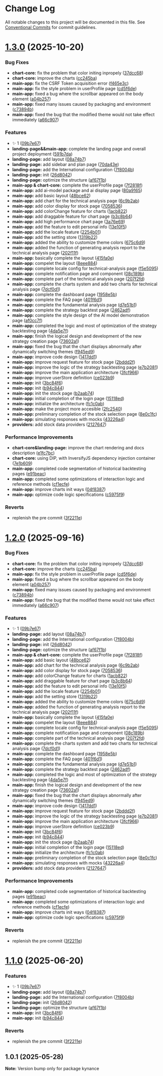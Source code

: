 # Change Log

All notable changes to this project will be documented in this file.
See [Conventional Commits](https://conventionalcommits.org) for commit guidelines.

# [1.3.0](https://github.com/KieNoe/Kynance/compare/v1.0.1...v1.3.0) (2025-10-20)

### Bug Fixes

- **chart-core:** fix the problem that color initing inpropely ([37dcc68](https://github.com/KieNoe/Kynance/commit/37dcc6847291091679498a69f837d5dded11e1bc))
- **chart-core:** improve the charts ([cc245ba](https://github.com/KieNoe/Kynance/commit/cc245ba21012a314f8be25e0ad3a386f5d098d82))
- **main-app:** fix the CSRF Token acquisition error ([f465e3c](https://github.com/KieNoe/Kynance/commit/f465e3c2cd9926d08e5403113ff120054de6d0fb))
- **main-app:** fix the style problem in userProfile page ([cd5f6de](https://github.com/KieNoe/Kynance/commit/cd5f6de9af7eee3eb2be91fb81f116a897b9ad71))
- **main-app:** fixed a bug where the scrollbar appeared on the body element ([a04b257](https://github.com/KieNoe/Kynance/commit/a04b257835d9e76e7dc4462f8bd603d63a8c0ef6))
- **main-app:** fixed many issues caused by packaging and environment ([c73894b](https://github.com/KieNoe/Kynance/commit/c73894bef55b0afd3cfbd5d3e53884eb09189fe6))
- **main-app:** fixed the bug that the modified theme would not take effect immediately ([a66c907](https://github.com/KieNoe/Kynance/commit/a66c907f9f5024aab71999ce165719ce07f8725e))

### Features

- :sparkles: 1 ([09b7e67](https://github.com/KieNoe/Kynance/commit/09b7e6786782b7e2f53658aa6ec46e0d37e8c94b))
- **landing-page&&main-app:** complete the landing page and overall project deployment ([591b7da](https://github.com/KieNoe/Kynance/commit/591b7dac8aaffdf76d422e4e1499e2995b081cef))
- **landing-page:** add layout ([08a74b7](https://github.com/KieNoe/Kynance/commit/08a74b7c4957cd8405e53c9058d3d5822b182a93))
- **landing-page:** add sidebar and plan page ([70da43e](https://github.com/KieNoe/Kynance/commit/70da43e6d95b9db3b05babae4d23aaccf5ecf15f))
- **landing-page:** add the International configuration ([7f8004b](https://github.com/KieNoe/Kynance/commit/7f8004b9eeae4948da915224a6199bf167d79580))
- **landing-page:** init ([26d8042](https://github.com/KieNoe/Kynance/commit/26d8042f5d0869a5ce5c43186d4eb8350d0c3788))
- **landing-page:** optimize the structure ([af67f1b](https://github.com/KieNoe/Kynance/commit/af67f1b394acaddc12842dba0eb3b161ace67598))
- **main-app & chart-core:** complete the userProfile page ([7f2818f](https://github.com/KieNoe/Kynance/commit/7f2818fc7dd018cac175f0577d1c6952cb2b7a65))
- **main-app:** add ai-model package and ai display page ([80a9165](https://github.com/KieNoe/Kynance/commit/80a9165ebd4bff89de8b4d52d975d7fb66e67397))
- **main-app:** add basic layout ([48bce62](https://github.com/KieNoe/Kynance/commit/48bce623474342e9bf6c96a247cbfa331ddc861b))
- **main-app:** add chart for the technical analysis page ([6c9b2ab](https://github.com/KieNoe/Kynance/commit/6c9b2ab25e727fbf274ff8ea3b256c3a22a74970))
- **main-app:** add color display for stock page ([7058536](https://github.com/KieNoe/Kynance/commit/7058536a9cffa207c7b087663b03f43a268433dd))
- **main-app:** add colorChange feature for charts ([1acb822](https://github.com/KieNoe/Kynance/commit/1acb8226ca6d3c562f7cfabaac68013f4d2c8821))
- **main-app:** add draggable feature for chart page ([b3c8b64](https://github.com/KieNoe/Kynance/commit/b3c8b64abc72d05b12160d1f1c5de2416894655b))
- **main-app:** add high performance chart page ([3a76e69](https://github.com/KieNoe/Kynance/commit/3a76e69dddb8dc386f0802e542a70da54eb1c971))
- **main-app:** add the feature to edit personal info ([13e10f5](https://github.com/KieNoe/Kynance/commit/13e10f51b32929619c8b0e8cafa86e2ecf4d2636))
- **main-app:** add the locale feature ([2254b01](https://github.com/KieNoe/Kynance/commit/2254b012f9c888ed7456117c18fb7f7fffcb965b))
- **main-app:** add the setting store ([1319b22](https://github.com/KieNoe/Kynance/commit/1319b222e4bcf9de5a28dae5b5d9a905b9607eaf))
- **main-app:** added the ability to customize theme colors ([675c6d9](https://github.com/KieNoe/Kynance/commit/675c6d9eb94eab0d6afd63f2eea2db6378a043c7))
- **main-app:** added the function of generating analysis report to the technical analysis page ([202f11f](https://github.com/KieNoe/Kynance/commit/202f11f66b5addfa66b6be6ecfc5b3232cb099e7))
- **main-app:** basically complete the layout ([415fa0e](https://github.com/KieNoe/Kynance/commit/415fa0e46c51e9085aba00573352ac8292e22a06))
- **main-app:** compelet the layout ([8eee884](https://github.com/KieNoe/Kynance/commit/8eee884678a3beba1b9d7efd9ff3e5070d73697e))
- **main-app:** complete locale config for technical-analysis page ([f5e5095](https://github.com/KieNoe/Kynance/commit/f5e5095f994a4e8188ebb65e0c88830eef3d2802))
- **main-app:** complete notificatiion page and component ([08c189b](https://github.com/KieNoe/Kynance/commit/08c189b834627c2185e7402e4095aa085bff7022))
- **main-app:** complete part of the technical analysis page ([207f2fd](https://github.com/KieNoe/Kynance/commit/207f2fd967c15621070304f4a7135e4dca568565))
- **main-app:** complete the charts system and add two charts for technical analysis page ([7dcf0d1](https://github.com/KieNoe/Kynance/commit/7dcf0d12037e136b9523383dfd3be37559c10b14))
- **main-app:** complete the dashboard page ([1958e5b](https://github.com/KieNoe/Kynance/commit/1958e5b26be6193c74cbeb74f3f0cd2aefd384a8))
- **main-app:** complete the FAQ page ([401f6d1](https://github.com/KieNoe/Kynance/commit/401f6d186f1364663b30f5d297bb6b01f3e91c9e))
- **main-app:** complete the fundamental analysis page ([d7e51b1](https://github.com/KieNoe/Kynance/commit/d7e51b1847c3f9a1369c6d4cb023a8a31350ebd7))
- **main-app:** complete the strategy backtest page ([2462adf](https://github.com/KieNoe/Kynance/commit/2462adfc1833680e9379054c37d2f16e8a1211c6))
- **main-app:** complete the style design of the AI ​​model demonstration page ([af0cc7f](https://github.com/KieNoe/Kynance/commit/af0cc7fdb881c45fbd422b8a7c1d7d923b423de4))
- **main-app:** completed the logic and most of optimization of the strategy backtesting page ([4da5e7f](https://github.com/KieNoe/Kynance/commit/4da5e7faed951920c90a9682fee0a136e56b95d7))
- **main-app:** finish the logical design and development of the new strategy creation page ([73602a1](https://github.com/KieNoe/Kynance/commit/73602a1c262aee2d1cc7b3aa42b58a7c40c578d0))
- **main-app:** fixed the bug that the chart displays abnormally after dynamically switching themes ([f945ed9](https://github.com/KieNoe/Kynance/commit/f945ed9e124747020c36a9a4896d0b37edf48b0a))
- **main-app:** improve code design ([1417dd1](https://github.com/KieNoe/Kynance/commit/1417dd1047d6c73440df344a34bc300d17695483))
- **main-app:** improve request feature for stock page ([2bddd2f](https://github.com/KieNoe/Kynance/commit/2bddd2fd4f03a2b3ab68aaabce8087bdf5aebbc5))
- **main-app:** improve the logic of the strategy backtesting page ([e7b2081](https://github.com/KieNoe/Kynance/commit/e7b208184adb4a1a6047be1a54413829adac05c1))
- **main-app:** improve the main application architecture ([3fcf966](https://github.com/KieNoe/Kynance/commit/3fcf96609a99a12f971565e82e4b72adac0f5a1a))
- **main-app:** improve userStore definition ([ce023b9](https://github.com/KieNoe/Kynance/commit/ce023b98dcaf64d9d0b72f1d1ab4fbdec4bf7bdf))
- **main-app:** init ([3bc84f6](https://github.com/KieNoe/Kynance/commit/3bc84f6d87cd196807a176558f5a2b3aacfc23ba))
- **main-app:** init ([b94c844](https://github.com/KieNoe/Kynance/commit/b94c8445eadab29e2f4a5ccdee8ed6e8aa77412b))
- **main-app:** init the stock page ([b2aab74](https://github.com/KieNoe/Kynance/commit/b2aab74aabc3f3bf72bf0232cbe01a7378508d5f))
- **main-app:** initial completion of the login page ([15118ed](https://github.com/KieNoe/Kynance/commit/15118ed6b7d167caa329b61b9b06aa0446230836))
- **main-app:** initialize the architecture ([fc1c0ab](https://github.com/KieNoe/Kynance/commit/fc1c0ab5d2886827e87bf71f367ea07e34a7d5c0))
- **main-app:** make the project more accesible ([2fc2540](https://github.com/KieNoe/Kynance/commit/2fc2540d5d422e3a2daf7c49875d75028a69c1e7))
- **main-app:** preliminary completion of the stock selection page ([8e0c1fc](https://github.com/KieNoe/Kynance/commit/8e0c1fc0c6b2dd97d8391fa5af4c41f6f8283aff))
- **main-app:** simulating responses with mocks ([43226a4](https://github.com/KieNoe/Kynance/commit/43226a47f4dea7aae90e13b4a7a738fef4d56238))
- **providers:** add stock data providers ([2127647](https://github.com/KieNoe/Kynance/commit/2127647eac25f9bf7f42488c01267f4b9d9f0396))

### Performance Improvements

- **chart-core&landing-page:** improve the chart rendering and docs description ([e1fc7bc](https://github.com/KieNoe/Kynance/commit/e1fc7bcdd0f49a3ed488cfad0947b2275851bf3d))
- **chart-core:** using DIP, with InversifyJS dependency injection container ([7e1b609](https://github.com/KieNoe/Kynance/commit/7e1b60949d7ab82cef179d14d6853be6e97f86f5))
- **main-app:** completed code segmentation of historical backtesting pages ([e91beac](https://github.com/KieNoe/Kynance/commit/e91beace672a9a9c4e16e354e52b9e067b5b81c8))
- **main-app:** completed some optimizations of interaction logic and reference methods ([cf1ecfe](https://github.com/KieNoe/Kynance/commit/cf1ecfe6c815657e157e1cb99da931236e1d7dcc))
- **main-app:** improve charts init ways ([04f8387](https://github.com/KieNoe/Kynance/commit/04f83878cf87922eca0478e5a676f6322b5d3c01))
- **main-app:** optimize code logic specifications ([c5975f9](https://github.com/KieNoe/Kynance/commit/c5975f9dc40a91a4489dab08105d130d320106db))

### Reverts

- replenish the pre commit ([3f2211e](https://github.com/KieNoe/Kynance/commit/3f2211e2068ed64fb389a45618bc6dc687bc0c98))

# [1.2.0](https://github.com/KieNoe/Kynance/compare/v1.0.1...v1.2.0) (2025-09-16)

### Bug Fixes

- **chart-core:** fix the problem that color initing inpropely ([37dcc68](https://github.com/KieNoe/Kynance/commit/37dcc6847291091679498a69f837d5dded11e1bc))
- **chart-core:** improve the charts ([cc245ba](https://github.com/KieNoe/Kynance/commit/cc245ba21012a314f8be25e0ad3a386f5d098d82))
- **main-app:** fix the style problem in userProfile page ([cd5f6de](https://github.com/KieNoe/Kynance/commit/cd5f6de9af7eee3eb2be91fb81f116a897b9ad71))
- **main-app:** fixed a bug where the scrollbar appeared on the body element ([a04b257](https://github.com/KieNoe/Kynance/commit/a04b257835d9e76e7dc4462f8bd603d63a8c0ef6))
- **main-app:** fixed many issues caused by packaging and environment ([c73894b](https://github.com/KieNoe/Kynance/commit/c73894bef55b0afd3cfbd5d3e53884eb09189fe6))
- **main-app:** fixed the bug that the modified theme would not take effect immediately ([a66c907](https://github.com/KieNoe/Kynance/commit/a66c907f9f5024aab71999ce165719ce07f8725e))

### Features

- :sparkles: 1 ([09b7e67](https://github.com/KieNoe/Kynance/commit/09b7e6786782b7e2f53658aa6ec46e0d37e8c94b))
- **landing-page:** add layout ([08a74b7](https://github.com/KieNoe/Kynance/commit/08a74b7c4957cd8405e53c9058d3d5822b182a93))
- **landing-page:** add the International configuration ([7f8004b](https://github.com/KieNoe/Kynance/commit/7f8004b9eeae4948da915224a6199bf167d79580))
- **landing-page:** init ([26d8042](https://github.com/KieNoe/Kynance/commit/26d8042f5d0869a5ce5c43186d4eb8350d0c3788))
- **landing-page:** optimize the structure ([af67f1b](https://github.com/KieNoe/Kynance/commit/af67f1b394acaddc12842dba0eb3b161ace67598))
- **main-app & chart-core:** complete the userProfile page ([7f2818f](https://github.com/KieNoe/Kynance/commit/7f2818fc7dd018cac175f0577d1c6952cb2b7a65))
- **main-app:** add basic layout ([48bce62](https://github.com/KieNoe/Kynance/commit/48bce623474342e9bf6c96a247cbfa331ddc861b))
- **main-app:** add chart for the technical analysis page ([6c9b2ab](https://github.com/KieNoe/Kynance/commit/6c9b2ab25e727fbf274ff8ea3b256c3a22a74970))
- **main-app:** add color display for stock page ([7058536](https://github.com/KieNoe/Kynance/commit/7058536a9cffa207c7b087663b03f43a268433dd))
- **main-app:** add colorChange feature for charts ([1acb822](https://github.com/KieNoe/Kynance/commit/1acb8226ca6d3c562f7cfabaac68013f4d2c8821))
- **main-app:** add draggable feature for chart page ([b3c8b64](https://github.com/KieNoe/Kynance/commit/b3c8b64abc72d05b12160d1f1c5de2416894655b))
- **main-app:** add the feature to edit personal info ([13e10f5](https://github.com/KieNoe/Kynance/commit/13e10f51b32929619c8b0e8cafa86e2ecf4d2636))
- **main-app:** add the locale feature ([2254b01](https://github.com/KieNoe/Kynance/commit/2254b012f9c888ed7456117c18fb7f7fffcb965b))
- **main-app:** add the setting store ([1319b22](https://github.com/KieNoe/Kynance/commit/1319b222e4bcf9de5a28dae5b5d9a905b9607eaf))
- **main-app:** added the ability to customize theme colors ([675c6d9](https://github.com/KieNoe/Kynance/commit/675c6d9eb94eab0d6afd63f2eea2db6378a043c7))
- **main-app:** added the function of generating analysis report to the technical analysis page ([202f11f](https://github.com/KieNoe/Kynance/commit/202f11f66b5addfa66b6be6ecfc5b3232cb099e7))
- **main-app:** basically complete the layout ([415fa0e](https://github.com/KieNoe/Kynance/commit/415fa0e46c51e9085aba00573352ac8292e22a06))
- **main-app:** compelet the layout ([8eee884](https://github.com/KieNoe/Kynance/commit/8eee884678a3beba1b9d7efd9ff3e5070d73697e))
- **main-app:** complete locale config for technical-analysis page ([f5e5095](https://github.com/KieNoe/Kynance/commit/f5e5095f994a4e8188ebb65e0c88830eef3d2802))
- **main-app:** complete notificatiion page and component ([08c189b](https://github.com/KieNoe/Kynance/commit/08c189b834627c2185e7402e4095aa085bff7022))
- **main-app:** complete part of the technical analysis page ([207f2fd](https://github.com/KieNoe/Kynance/commit/207f2fd967c15621070304f4a7135e4dca568565))
- **main-app:** complete the charts system and add two charts for technical analysis page ([7dcf0d1](https://github.com/KieNoe/Kynance/commit/7dcf0d12037e136b9523383dfd3be37559c10b14))
- **main-app:** complete the dashboard page ([1958e5b](https://github.com/KieNoe/Kynance/commit/1958e5b26be6193c74cbeb74f3f0cd2aefd384a8))
- **main-app:** complete the FAQ page ([401f6d1](https://github.com/KieNoe/Kynance/commit/401f6d186f1364663b30f5d297bb6b01f3e91c9e))
- **main-app:** complete the fundamental analysis page ([d7e51b1](https://github.com/KieNoe/Kynance/commit/d7e51b1847c3f9a1369c6d4cb023a8a31350ebd7))
- **main-app:** complete the strategy backtest page ([2462adf](https://github.com/KieNoe/Kynance/commit/2462adfc1833680e9379054c37d2f16e8a1211c6))
- **main-app:** completed the logic and most of optimization of the strategy backtesting page ([4da5e7f](https://github.com/KieNoe/Kynance/commit/4da5e7faed951920c90a9682fee0a136e56b95d7))
- **main-app:** finish the logical design and development of the new strategy creation page ([73602a1](https://github.com/KieNoe/Kynance/commit/73602a1c262aee2d1cc7b3aa42b58a7c40c578d0))
- **main-app:** fixed the bug that the chart displays abnormally after dynamically switching themes ([f945ed9](https://github.com/KieNoe/Kynance/commit/f945ed9e124747020c36a9a4896d0b37edf48b0a))
- **main-app:** improve code design ([1417dd1](https://github.com/KieNoe/Kynance/commit/1417dd1047d6c73440df344a34bc300d17695483))
- **main-app:** improve request feature for stock page ([2bddd2f](https://github.com/KieNoe/Kynance/commit/2bddd2fd4f03a2b3ab68aaabce8087bdf5aebbc5))
- **main-app:** improve the logic of the strategy backtesting page ([e7b2081](https://github.com/KieNoe/Kynance/commit/e7b208184adb4a1a6047be1a54413829adac05c1))
- **main-app:** improve the main application architecture ([3fcf966](https://github.com/KieNoe/Kynance/commit/3fcf96609a99a12f971565e82e4b72adac0f5a1a))
- **main-app:** improve userStore definition ([ce023b9](https://github.com/KieNoe/Kynance/commit/ce023b98dcaf64d9d0b72f1d1ab4fbdec4bf7bdf))
- **main-app:** init ([3bc84f6](https://github.com/KieNoe/Kynance/commit/3bc84f6d87cd196807a176558f5a2b3aacfc23ba))
- **main-app:** init ([b94c844](https://github.com/KieNoe/Kynance/commit/b94c8445eadab29e2f4a5ccdee8ed6e8aa77412b))
- **main-app:** init the stock page ([b2aab74](https://github.com/KieNoe/Kynance/commit/b2aab74aabc3f3bf72bf0232cbe01a7378508d5f))
- **main-app:** initial completion of the login page ([15118ed](https://github.com/KieNoe/Kynance/commit/15118ed6b7d167caa329b61b9b06aa0446230836))
- **main-app:** initialize the architecture ([fc1c0ab](https://github.com/KieNoe/Kynance/commit/fc1c0ab5d2886827e87bf71f367ea07e34a7d5c0))
- **main-app:** preliminary completion of the stock selection page ([8e0c1fc](https://github.com/KieNoe/Kynance/commit/8e0c1fc0c6b2dd97d8391fa5af4c41f6f8283aff))
- **main-app:** simulating responses with mocks ([43226a4](https://github.com/KieNoe/Kynance/commit/43226a47f4dea7aae90e13b4a7a738fef4d56238))
- **providers:** add stock data providers ([2127647](https://github.com/KieNoe/Kynance/commit/2127647eac25f9bf7f42488c01267f4b9d9f0396))

### Performance Improvements

- **main-app:** completed code segmentation of historical backtesting pages ([e91beac](https://github.com/KieNoe/Kynance/commit/e91beace672a9a9c4e16e354e52b9e067b5b81c8))
- **main-app:** completed some optimizations of interaction logic and reference methods ([cf1ecfe](https://github.com/KieNoe/Kynance/commit/cf1ecfe6c815657e157e1cb99da931236e1d7dcc))
- **main-app:** improve charts init ways ([04f8387](https://github.com/KieNoe/Kynance/commit/04f83878cf87922eca0478e5a676f6322b5d3c01))
- **main-app:** optimize code logic specifications ([c5975f9](https://github.com/KieNoe/Kynance/commit/c5975f9dc40a91a4489dab08105d130d320106db))

### Reverts

- replenish the pre commit ([3f2211e](https://github.com/KieNoe/Kynance/commit/3f2211e2068ed64fb389a45618bc6dc687bc0c98))

# [1.1.0](https://github.com/KieNoe/Kynance/compare/v1.0.1...v1.1.0) (2025-06-20)

### Features

- :sparkles: 1 ([09b7e67](https://github.com/KieNoe/Kynance/commit/09b7e6786782b7e2f53658aa6ec46e0d37e8c94b))
- **landing-page:** add layout ([08a74b7](https://github.com/KieNoe/Kynance/commit/08a74b7c4957cd8405e53c9058d3d5822b182a93))
- **landing-page:** add the International configuration ([7f8004b](https://github.com/KieNoe/Kynance/commit/7f8004b9eeae4948da915224a6199bf167d79580))
- **landing-page:** init ([26d8042](https://github.com/KieNoe/Kynance/commit/26d8042f5d0869a5ce5c43186d4eb8350d0c3788))
- **landing-page:** optimize the structure ([af67f1b](https://github.com/KieNoe/Kynance/commit/af67f1b394acaddc12842dba0eb3b161ace67598))
- **main-app:** init ([3bc84f6](https://github.com/KieNoe/Kynance/commit/3bc84f6d87cd196807a176558f5a2b3aacfc23ba))
- **main-app:** init ([b94c844](https://github.com/KieNoe/Kynance/commit/b94c8445eadab29e2f4a5ccdee8ed6e8aa77412b))

### Reverts

- replenish the pre commit ([3f2211e](https://github.com/KieNoe/Kynance/commit/3f2211e2068ed64fb389a45618bc6dc687bc0c98))

## 1.0.1 (2025-05-28)

**Note:** Version bump only for package kynance
